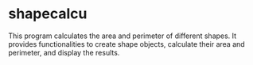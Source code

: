 # shapecalcu
This program calculates the area and perimeter of different shapes. It provides functionalities to create shape objects, calculate their area and perimeter, and display the results.
